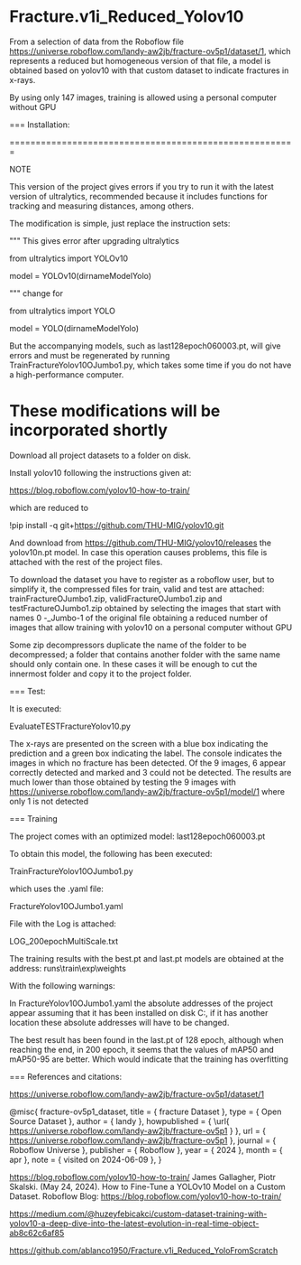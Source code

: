 # Fracture.v1i_Reduced_Yolov10
From a selection of data from the Roboflow file https://universe.roboflow.com/landy-aw2jb/fracture-ov5p1/dataset/1, which represents a reduced but homogeneous version of that file, a model is obtained based on yolov10 with that custom dataset to indicate fractures in x-rays.

By using only 147 images, training is allowed using a personal computer without GPU

===
Installation:

=======================================================

NOTE

This version of the project gives errors if you try to run it with the latest version of ultralytics, recommended because it includes functions for tracking and measuring distances, among others.

The modification is simple, just replace the instruction sets:

""" This gives error after upgrading ultralytics

from ultralytics import YOLOv10

model = YOLOv10(dirnameModelYolo)

"""
change for

from ultralytics import YOLO

model = YOLO(dirnameModelYolo)

But the accompanying models, such as last128epoch060003.pt, will give errors and must be regenerated by running
TrainFractureYolov10OJumbo1.py, which takes some time if you do not have a high-performance computer.

These modifications will be incorporated shortly
=======================================================

Download all project datasets to a folder on disk.

Install yolov10 following the instructions given at:

https://blog.roboflow.com/yolov10-how-to-train/

which are reduced to

 !pip install -q git+https://github.com/THU-MIG/yolov10.git

And download from https://github.com/THU-MIG/yolov10/releases the yolov10n.pt model. In case this operation causes problems, this file is attached with the rest of the project files.

To download the dataset you have to register as a roboflow user, but to simplify it, the compressed files for train, valid and test are attached: trainFractureOJumbo1.zip, validFractureOJumbo1.zip and testFractureOJumbo1.zip obtained by selecting the images that start with names 0 -_Jumbo-1 of the original file obtaining a reduced number of images that allow training with yolov10 on a personal computer without GPU

Some zip decompressors duplicate the name of the folder to be decompressed; a folder that contains another folder with the same name should only contain one. In these cases it will be enough to cut the innermost folder and copy it to the project folder.

===
Test:

It is executed:

EvaluateTESTFractureYolov10.py

The x-rays are presented on the screen with a blue box indicating the prediction and a green box indicating the label. The console indicates the images in which no fracture has been detected.
Of the 9 images, 6 appear correctly detected and marked and 3 could not be detected.
The results are much lower than those obtained by testing the 9 images with https://universe.roboflow.com/landy-aw2jb/fracture-ov5p1/model/1 where only 1 is not detected

===
 Training

The project comes with an optimized model: last128epoch060003.pt

To obtain this model, the following has been executed:

TrainFractureYolov10OJumbo1.py

which uses the .yaml file:

FractureYolov10OJumbo1.yaml

File with the Log is attached:

LOG_200epochMultiScale.txt

The training results with the best.pt and last.pt models are obtained at the address:
runs\train\exp\weights

With the following warnings:

In FractureYolov10OJumbo1.yaml the absolute addresses of the project appear assuming that it has been installed on disk C:, if it has another location these absolute addresses will have to be changed.

The best result has been found in the last.pt of 128 epoch, although when reaching the end, in 200 epoch, it seems that the values ​​of mAP50 and mAP50-95 are better. Which would indicate that the training has overfitting

===
References and citations:

https://universe.roboflow.com/landy-aw2jb/fracture-ov5p1/dataset/1

@misc{
                            fracture-ov5p1_dataset,
                            title = { fracture Dataset },
                            type = { Open Source Dataset },
                            author = { landy },
                            howpublished = { \url{ https://universe.roboflow.com/landy-aw2jb/fracture-ov5p1 } },
                            url = { https://universe.roboflow.com/landy-aw2jb/fracture-ov5p1 },
                            journal = { Roboflow Universe },
                            publisher = { Roboflow },
                            year = { 2024 },
                            month = { apr },
                            note = { visited on 2024-06-09 },
                            }

https://blog.roboflow.com/yolov10-how-to-train/
James Gallagher, Piotr Skalski. (May 24, 2024). How to Fine-Tune a YOLOv10 Model on a Custom Dataset. Roboflow Blog: https://blog.roboflow.com/yolov10-how-to-train/

https://medium.com/@huzeyfebicakci/custom-dataset-training-with-yolov10-a-deep-dive-into-the-latest-evolution-in-real-time-object-ab8c62c6af85

https://github.com/ablanco1950/Fracture.v1i_Reduced_YoloFromScratch
